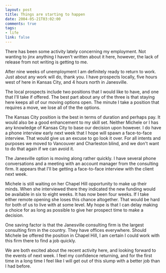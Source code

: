 ```yaml
--- 
layout: post
title: Things are starting to happen
date: 2004-05-21T03:02:00
comments: true
tags:
- life
link: false
---
```

There has been some activity lately concerning my employment. Not wanting to jinx anything I haven't written about it here, however, the lack of release from not writing is getting to me.

After nine weeks of unemployment I am definitely ready to return to work. Just about any work will do, thank you. I have prospects locally, five hours west of here in Kansas City, and 4 hours north in Janesville.

The local prospects include two positions that I would like to have, and one that I'll take if offered. The best part about any of the three is that staying here keeps all of our moving options open. The minute I take a position that requires a move, we lose all of the the options.

The Kansas City position is the best in terms of duration and perhaps pay. It would also be a good enhancement to my skill set. Neither Michele or I has any knowledge of Kansas City to base our decision upon however. I do have a phone interview early next week that I hope will spawn a face-to-face interview. That would give us an excuse to go look it over. For all intents and purposes we moved to Vancouver and Charleston blind, and we don't want to do that again if we can avoid it.

The Janesville option is moving along rather quickly. I have several phone conversations and a meeting with an account manager from the consulting firm.  It appears that I'll be getting a face-to-face interview with the client next week.

Michele is still waiting on her Chapel Hill opportunity to make up their minds. When she interviewed there they indicated the new funding would be available in six to eight weeks. It has now been four weeks. If I take either remote opening she loses this chance altogether. That would be hard for both of us to live with at some level. My hope is that I can delay making a choice for as long as possible to give her prospect time to make a decision.

One saving factor is that the Janesville consulting firm is the largest consulting firm in the country. They have offices everywhere. Should Michele be offered the position in Chapel Hill, I am certain I could work with this firm there to find a job quickly.

We are both excited about the recent activity here, and looking forward to the events of next week. I feel my confidence returning, and for the first time in a long time I feel like I will get out of this slump with a better job than I had before.
